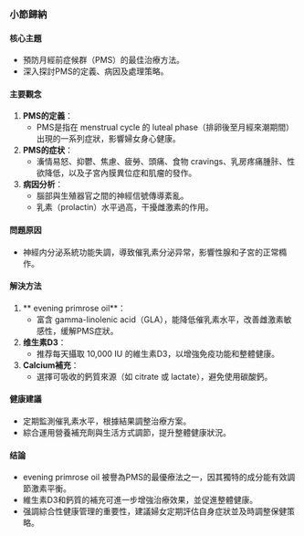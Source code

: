 ### 小節歸納

#### 核心主題
- 預防月經前症候群（PMS）的最佳治療方法。
- 深入探討PMS的定義、病因及處理策略。

#### 主要觀念
1. **PMS的定義**：
   - PMS是指在 menstrual cycle 的 luteal phase（排卵後至月經來潮期間）出現的一系列症狀，影響婦女身心健康。
2. **PMS的症状**：
   - 濥情易怒、抑鬱、焦慮、疲勞、頭痛、食物 cravings、乳房疼痛腫胩、性欲降低，以及子宮內膜異位症和肌瘤的發作。
3. **病因分析**：
   - 腦部與生殖器官之間的神經信號傳導紊亂。
   - 乳素（prolactin）水平過高，干擾雌激素的作用。

#### 問題原因
- 神經内分泌系統功能失調，導致催乳素分泌异常，影響性腺和子宮的正常橢作。

#### 解決方法
1. ** evening primrose oil**：
   - 富含 gamma-linolenic acid（GLA），能降低催乳素水平，改善雌激素敏感性，缓解PMS症狀。
2. **维生素D3**：
   - 推荐每天攝取 10,000 IU 的維生素D3，以增強免疫功能和整體健康。
3. **Calcium補充**：
   - 選擇可吸收的鈣質來源（如 citrate 或 lactate），避免使用碳酸鈣。

#### 健康建議
- 定期監測催乳素水平，根據結果調整治療方案。
- 綜合運用營養補充劑與生活方式調節，提升整體健康狀況。

#### 结論
- evening primrose oil 被譽為PMS的最優療法之一，因其獨特的成分能有效調節激素平衡。
- 維生素D3和鈣質的補充可進一步增強治療效果，並促進整體健康。
- 强調綜合性健康管理的重要性，建議婦女定期評估自身症狀並及時調整保健策略。